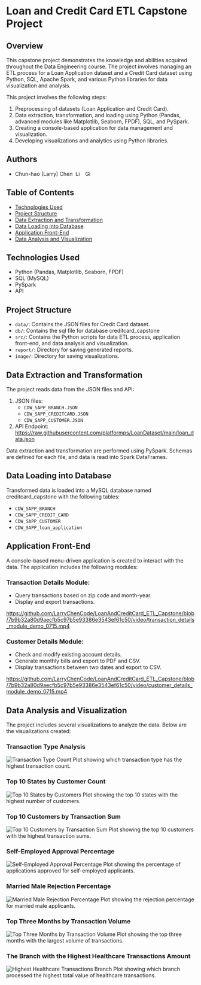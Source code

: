 # Loan and Credit Card ETL Capstone Project

## Overview
This capstone project demonstrates the knowledge and abilities acquired throughout the Data Engineering course. The project involves managing an ETL process for a Loan Application dataset and a Credit Card dataset using Python, SQL, Apache Spark, and various Python libraries for data visualization and analysis.

This project involves the following steps:
1. Preprocessing of datasets (Loan Application and Credit Card).
2. Data extraction, transformation, and loading using Python (Pandas, advanced modules like Matplotlib, Seaborn, FPDF), SQL, and PySpark.
3. Creating a console-based application for data management and visualization.
4. Developing visualizations and analytics using Python libraries.

## Authors
- Chun-hao (Larry) Chen &nbsp;<a href="https://www.linkedin.com/in/larrychencpa/"><img src="https://upload.wikimedia.org/wikipedia/commons/c/ca/LinkedIn_logo_initials.png" alt="LinkedIn" style="height: 1em; width:auto;"/></a> &nbsp; <a href="https://github.com/LarryChenCode"> <img src="https://upload.wikimedia.org/wikipedia/commons/9/91/Octicons-mark-github.svg" alt="GitHub" style="height: 1em; width: auto;"/></a>

## Table of Contents
- [Technologies Used](#technologies-used)
- [Project Structure](#project-structure)
- [Data Extraction and Transformation](#data-extraction-and-transformation)
- [Data Loading into Database](#data-loading-into-database)
- [Application Front-End](#application-front-end)
- [Data Analysis and Visualization](#data-analysis-and-visualization)

## Technologies Used
- Python (Pandas, Matplotlib, Seaborn, FPDF)
- SQL (MySQL)
- PySpark
- API

## Project Structure
- `data/`: Contains the JSON files for Credit Card dataset.
- `db/`: Contains the sql file for database creditcard_capstone 
- `src/`: Contains the Python scripts for data ETL process, application front-end, and data analysis and visualization.
- `report/`: Directory for saving generated reports.
- `image/`: Directory for saving visualizations.

## Data Extraction and Transformation
The project reads data from the JSON files and API:

1. JSON files:
    - `CDW_SAPP_BRANCH.JSON`
    - `CDW_SAPP_CREDITCARD.JSON`
    - `CDW_SAPP_CUSTOMER.JSON`
2. API Endpoint: https://raw.githubusercontent.com/platformps/LoanDataset/main/loan_data.json

Data extraction and transformation are performed using PySpark. Schemas are defined for each file, and data is read into Spark DataFrames.

## Data Loading into Database
Transformed data is loaded into a MySQL database named creditcard_capstone with the following tables:
- `CDW_SAPP_BRANCH`
- `CDW_SAPP_CREDIT_CARD`
- `CDW_SAPP_CUSTOMER`
- `CDW_SAPP_loan_application`

## Application Front-End
A console-based menu-driven application is created to interact with the data. The application includes the following modules:

### Transaction Details Module:
- Query transactions based on zip code and month-year.
- Display and export transactions.

https://github.com/LarryChenCode/LoanAndCreditCard_ETL_Capstone/blob/7b9b32a80d9aecfb5c97b5e93386e3543ef61c50/video/transaction_details_module_demo_0715.mp4

### Customer Details Module:
- Check and modify existing account details.
- Generate monthly bills and export to PDF and CSV.
- Display transactions between two dates and export to CSV.

https://github.com/LarryChenCode/LoanAndCreditCard_ETL_Capstone/blob/7b9b32a80d9aecfb5c97b5e93386e3543ef61c50/video/customer_details_module_demo_0715.mp4

## Data Analysis and Visualization
The project includes several visualizations to analyze the data. Below are the visualizations created:

### Transaction Type Analysis
![Transaction Type Count](image/3_1_transaction_type_count.png)
Plot showing which transaction type has the highest transaction count.

### Top 10 States by Customer Count
![Top 10 States by Customers](image/3_2_top_10_states_customers.png)
Plot showing the top 10 states with the highest number of customers.

### Top 10 Customers by Transaction Sum
![Top 10 Customers by Transaction Sum](image/3_3_top_10_customers_transaction_sum.png)
Plot showing the top 10 customers with the highest transaction sums.

### Self-Employed Approval Percentage
![Self-Employed Approval Percentage](image/5_1_self_employed_approval_percentage_pie.png)
Plot showing the percentage of applications approved for self-employed applicants.

### Married Male Rejection Percentage
![Married Male Rejection Percentage](image/5_2_married_male_rejection_percentage_pie.png)
Plot showing the rejection percentage for married male applicants.

### Top Three Months by Transaction Volume
![Top Three Months by Transaction Volume](image/5_3_top_three_months_transaction_volume.png)
Plot showing the top three months with the largest volume of transactions.

### The Branch with the Highest Healthcare Transactions Amount
![Highest Healthcare Transactions Branch](image/5_4_highest_healthcare_transactions_branch.png)
Plot showing which branch processed the highest total value of healthcare transactions.